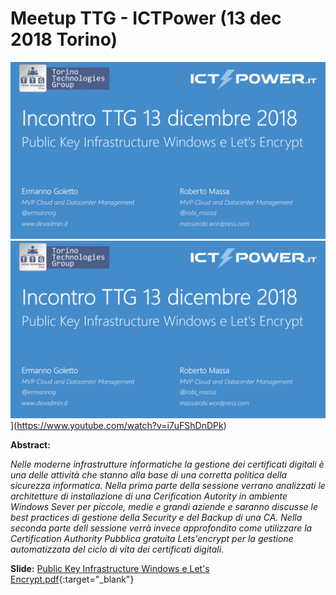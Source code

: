 # Meetup TTG - ICTPower (13 dec 2018 Torino)

![](TTG-2018-12-13.png)
![Alt text](TTG-2018-12-13.png)](https://www.youtube.com/watch?v=i7uFShDnDPk)

__Abstract:__

*Nelle moderne infrastrutture informatiche la gestione dei certificati digitali è una delle attività che stanno alla base di una corretta politica della sicurezza informatica. Nella prima parte della sessione verrano analizzati le architetture di installazione di una Cerification Autority in ambiente Windows Sever per piccole, medie e grandi aziende e saranno discusse le best practices di gestione della Security e del Backup di una CA. Nella seconda parte dell sessione verrà invece approfondito come utilizzare la Certification Authority Pubblica gratuita Lets'encrypt per la gestione automatizzata del ciclo di vita dei certificati digitali.*

__Slide:__ [Public Key Infrastructure Windows e Let's Encrypt.pdf](Public%20Key%20Infrastructure%20Windows%20e%20Let's%20Encrypt.pdf){:target="_blank"}
